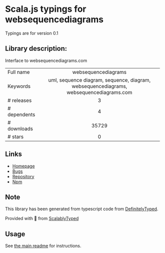
# Scala.js typings for websequencediagrams

Typings are for version 0.1

## Library description:
Interface to websequencediagrams.com

|                    |                 |
| ------------------ | :-------------: |
| Full name          | websequencediagrams |
| Keywords           | uml, sequence diagram, sequence, diagram, websequencediagrams, websequencediagrams.com |
| # releases         | 3 |
| # dependents       | 4 |
| # downloads        | 35729 |
| # stars            | 0 |

## Links
- [Homepage](https://github.com/hildjj/node-websequencediagrams)
- [Bugs](https://github.com/hildjj/node-websequencediagrams/issues)
- [Repository](https://github.com/hildjj/node-websequencediagrams)
- [Npm](https://www.npmjs.com/package/websequencediagrams)
    


## Note
This library has been generated from typescript code from [DefinitelyTyped](https://definitelytyped.org).

Provided with :purple_heart: from [ScalablyTyped](https://github.com/oyvindberg/ScalablyTyped)

## Usage
See [the main readme](../../readme.md) for instructions.


